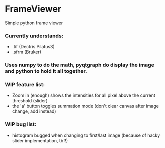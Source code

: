 # FrameViewer
Simple python frame viewer

### Currently understands:
 - .tif (Dectris Pilatus3)
 - .sfrm (Bruker)

### Uses numpy to do the math, pyqtgraph do display the image and python to hold it all together.

### WIP feature list:
 - Zoom in (enough) shows the intensities for all pixel above the current threshold (slider)
 - the 'a' button toggles summation mode (don't clear canvas after image change, add instead)
 
### WIP bug list:
 - histogram bugged when changing to first/last image (because of hacky slider implementation, tbf!)
